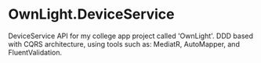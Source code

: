 # OwnLight.DeviceService
DeviceService API for my college app project called 'OwnLight'. DDD based with CQRS architecture, using tools such as: MediatR, AutoMapper, and FluentValidation.
